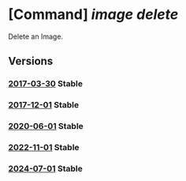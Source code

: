 # [Command] _image delete_

Delete an Image.

## Versions

### [2017-03-30](/Resources/mgmt-plane/L3N1YnNjcmlwdGlvbnMve30vcmVzb3VyY2Vncm91cHMve30vcHJvdmlkZXJzL21pY3Jvc29mdC5jb21wdXRlL2ltYWdlcy97fQ==/2017-03-30.xml) **Stable**

<!-- mgmt-plane /subscriptions/{}/resourcegroups/{}/providers/microsoft.compute/images/{} 2017-03-30 -->

### [2017-12-01](/Resources/mgmt-plane/L3N1YnNjcmlwdGlvbnMve30vcmVzb3VyY2Vncm91cHMve30vcHJvdmlkZXJzL21pY3Jvc29mdC5jb21wdXRlL2ltYWdlcy97fQ==/2017-12-01.xml) **Stable**

<!-- mgmt-plane /subscriptions/{}/resourcegroups/{}/providers/microsoft.compute/images/{} 2017-12-01 -->

### [2020-06-01](/Resources/mgmt-plane/L3N1YnNjcmlwdGlvbnMve30vcmVzb3VyY2Vncm91cHMve30vcHJvdmlkZXJzL21pY3Jvc29mdC5jb21wdXRlL2ltYWdlcy97fQ==/2020-06-01.xml) **Stable**

<!-- mgmt-plane /subscriptions/{}/resourcegroups/{}/providers/microsoft.compute/images/{} 2020-06-01 -->

### [2022-11-01](/Resources/mgmt-plane/L3N1YnNjcmlwdGlvbnMve30vcmVzb3VyY2Vncm91cHMve30vcHJvdmlkZXJzL21pY3Jvc29mdC5jb21wdXRlL2ltYWdlcy97fQ==/2022-11-01.xml) **Stable**

<!-- mgmt-plane /subscriptions/{}/resourcegroups/{}/providers/microsoft.compute/images/{} 2022-11-01 -->

### [2024-07-01](/Resources/mgmt-plane/L3N1YnNjcmlwdGlvbnMve30vcmVzb3VyY2Vncm91cHMve30vcHJvdmlkZXJzL21pY3Jvc29mdC5jb21wdXRlL2ltYWdlcy97fQ==/2024-07-01.xml) **Stable**

<!-- mgmt-plane /subscriptions/{}/resourcegroups/{}/providers/microsoft.compute/images/{} 2024-07-01 -->
